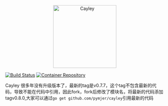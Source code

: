 <div align="center">
  <a href="https://github.com/cayleygraph/cayley">
    <img width="200" src="https://github.com/cayleygraph/branding/raw/master/cayley_bottom.png" alt="Cayley">
  </a>
</div>

[![Build Status](https://api.travis-ci.com/cayleygraph/cayley.svg?branch=master)](https://app.travis-ci.com/github/cayleygraph/cayley)
[![Container Repository](https://img.shields.io/docker/cloud/build/cayleygraph/cayley "Container Repository")](https://hub.docker.com/r/cayleygraph/cayley)

Cayley 很多年没有升级版本了，最新的tag是v0.7.7，这个tag不包含最新的代码，导致不能在代码中引用，因此fork，fork后修改了模块名，将最新的代码添加tagv0.8.0,大家可以通过`go get github.com/pymjer/cayley`引用最新的代码